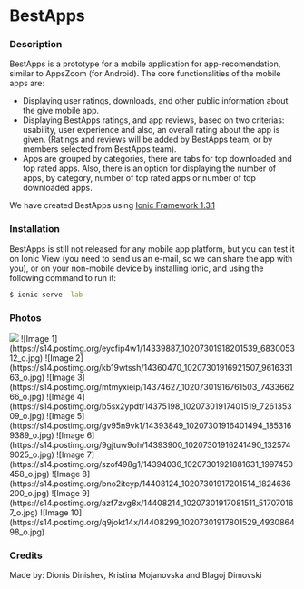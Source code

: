 # BestApps

### Description

BestApps is a prototype for a mobile application for app-recomendation, similar to AppsZoom (for Android). The core functionalities of the mobile apps are:

- Displaying user ratings, downloads, and other public information about the give mobile app.
- Displaying BestApps ratings, and app reviews, based on two criterias: usability, user experience and also, an overall rating about the app is given. (Ratings and reviews will be added by BestApps team, or by members selected from BestApps team).
- Apps are grouped by categories, there are tabs for top downloaded and top rated apps. Also, there is an option for displaying the number of apps, by category, number of top rated apps or number of top downloaded apps.

We have created BestApps using [Ionic Framework 1.3.1](http://ionicframework.com/)

### Installation

BestApps is still not released for any mobile app platform, but you can test it on Ionic View (you need to send us an e-mail, so we can share the app with you), or on your non-mobile device by installing ionic, and using the following command to run it:
```sh
$ ionic serve -lab
```

### Photos
<img src='https://s14.postimg.org/sf9e1kf7h/14339887_10207301918201539_683005312_o.jpg'>
![Image 1](https://s14.postimg.org/eycfip4w1/14339887_10207301918201539_683005312_o.jpg)
![Image 2](https://s14.postimg.org/kb19wtssh/14360470_10207301916921507_961633163_o.jpg)
![Image 3](https://s14.postimg.org/mtmyxieip/14374627_10207301916761503_743366266_o.jpg)
![Image 4](https://s14.postimg.org/b5sx2ypdt/14375198_10207301917401519_726135309_o.jpg)
![Image 5](https://s14.postimg.org/gv95n9vk1/14393849_10207301916401494_1853169389_o.jpg)
![Image 6](https://s14.postimg.org/9gjtuw9oh/14393900_10207301916241490_1325749025_o.jpg)
![Image 7](https://s14.postimg.org/szof498g1/14394036_10207301921881631_1997450458_o.jpg)
![Image 8](https://s14.postimg.org/bno2iteyp/14408124_10207301917201514_1824636200_o.jpg)
![Image 9](https://s14.postimg.org/azf7zvg8x/14408214_10207301917081511_517070167_o.jpg)
![Image 10](https://s14.postimg.org/q9jokt14x/14408299_10207301917801529_493086498_o.jpg)

### Credits

Made by: Dionis Dinishev, Kristina Mojanovska and Blagoj Dimovski
